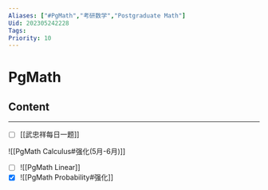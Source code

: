 ```yaml
---
Aliases: ["#PgMath","考研数学","Postgraduate Math"]
Uid: 202305242228
Tags: 
Priority: 10
---
```

# PgMath

## Content
---
- [ ] [[武忠祥每日一题]]

![[PgMath Calculus#强化(5月-6月)]]
- [ ] ![[PgMath Linear]]
- [x] ![[PgMath Probability#强化]]
